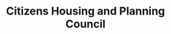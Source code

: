 ---
layout: repo
title: "Citizens Housing and Planning Council"
id: 21692
permalink: repos/21692/
---
